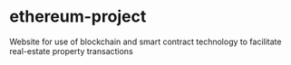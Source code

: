 # ethereum-project
Website for use of blockchain and smart contract technology to facilitate real-estate property transactions
